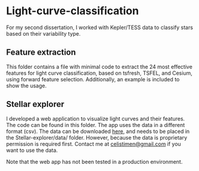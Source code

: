 # Light-curve-classification
For my second dissertation, I worked with Kepler/TESS data to classify stars based on their variability type. 

## Feature extraction
This folder contains a file with minimal code to extract the 24 most effective features for light curve classification, based on tsfresh, TSFEL, and Cesium, using forward feature selection. Additionally, an example is included to show the usage.

## Stellar explorer
I developed a web application to visualize light curves and their features. The code can be found in this folder.
The app uses the data in a different format (csv). The data can be downloaded [here](https://drive.google.com/file/d/1GBpZpAPH_u5mWztzTYrxCTVElWcLn1Ah/view?usp=sharing), and needs to be placed in the Stellar-explorer/data/ folder. However, because the data is proprietary permission is required first. Contact me at celistimen@gmail.com if you want to use the data.

Note that the web app has not been tested in a production environment.
